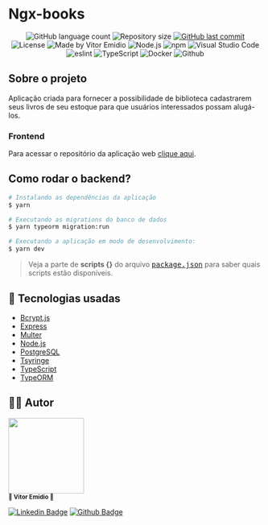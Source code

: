 # Ngx-books

<p align="center">
  <img alt="GitHub language count" src="https://img.shields.io/github/languages/count/vitorsemidio-dev/next-lib-server?color=%2304D361">

  <img alt="Repository size" src="https://img.shields.io/github/repo-size/vitorsemidio-dev/next-lib-server?">

  <a href="https://github.com/vitorsemidio-dev/next-lib-server/commits/master">
    <img alt="GitHub last commit" src="https://img.shields.io/github/last-commit/vitorsemidio-dev/next-lib-server?">
  </a>

   <img alt="License" src="https://img.shields.io/badge/license-MIT-brightgreen?">

   <img alt="Made by Vitor Emidio" src="https://img.shields.io/badge/made%20by-Vitor Emidio-%20">

  <img src="https://aleen42.github.io/badges/src/node.svg" alt="Node.js" />
  <img src="https://aleen42.github.io/badges/src/npm.svg" alt="npm" />
  <img src="https://aleen42.github.io/badges/src/visual_studio_code.svg" alt="Visual Studio Code" />
  <img src="https://aleen42.github.io/badges/src/eslint.svg" alt="eslint" />
  <img src="https://aleen42.github.io/badges/src/typescript.svg" alt="TypeScript" />
  <img src="https://aleen42.github.io/badges/src/docker.svg" alt="Docker" />
  <img src="https://aleen42.github.io/badges/src/github.svg" alt="Github" />

</p>

## Sobre o projeto

Aplicação criada para fornecer a possibilidade de biblioteca cadastrarem seus livros de seu estoque para que usuários interessados possam alugá-los.

### Frontend

Para acessar o repositório da aplicação web [clique aqui](https://github.com/vitorsemidio-dev/ngx-books).

## **Como rodar o backend?**

```sh
# Instalando as dependências da aplicação
$ yarn

# Executando as migrations do banco de dados
$ yarn typeorm migration:run

# Executando a aplicação em modo de desenvolvimento:
$ yarn dev
```

> Veja a parte de **scripts {}** do arquivo <kbd>[package.json](https://github.com/vitorsemidio-dev/next-lib-server/blob/master/package.json)</kbd> para saber quais scripts estão disponíveis.

## 🚀 Tecnologias usadas

- [Bcrypt.js](https://github.com/dcodeIO/bcrypt.js)
- [Express](https://expressjs.com/pt-br/)
- [Multer](https://github.com/expressjs/multer)
- [Node.js](https://nodejs.org/pt-br/)
- [PostgreSQL](https://www.postgresql.org/)
- [Tsyringe](https://github.com/microsoft/tsyringe)
- [TypeScript](https://www.typescriptlang.org/)
- [TypeORM](https://typeorm.io/)

<a name="-autor"></a>

## 🦸‍♂️ **Autor**

<p>
<kbd>
 <img  src="https://avatars2.githubusercontent.com/u/52754546?s=460&u=beb81a6de4cfbea7677783e3ab2527e30582478d&v=4" width="150px;" alt=""/>
 </kbd>
 <br />
 <sub><strong>🌟 Vitor Emídio 🌟</strong></sub>
</p>

[![Linkedin Badge](https://img.shields.io/badge/Vitor-Emidio-blue?style=flat-square&logo=Linkedin&logoColor=white&link=https://https://www.linkedin.com/in/vitorsemidio/)](https://www.linkedin.com/in/vitorsemidio/)
[![Github Badge](https://img.shields.io/badge/-Github-000?style=flat-square&logo=Github&logoColor=white&link=https://github.com/vitorsemidio-dev)](https://github.com/vitorsemidio-dev)

